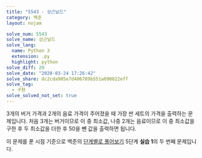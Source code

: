 ```yaml
---
title: "5543 - 상근날드"
category: 백준
layout: nojam

solve_num: 5543
solve_name: 상근날드
solve_lang:
  name: Python 3
  extension: .py
  highlight: python
solve_diff: 29
solve_date: "2020-03-24 17:26:42"
solve_share: dc2cda905e7d406789b551a090022eff
solve_tag:
  - 구현
solve_solved_not_set: true
---
```


3개의 버거 가격과 2개의 음료 가격이 주어졌을 때 가장 싼 세트의 가격을 출력하는 문제입니다. 처음 3개는 버거이므로 이 중 최소값, 나중 2개는 음료이므로 이 중 최소값을 구한 후 두 최소값을 더한 후 50을 뺀 값을 출력하면 됩니다.

이 문제를 푼 시점 기준으로 백준의 [단계별로 풀어보기](http://noj.am/p/s) 5단계 **실습 1**의 두 번째 문제입니다.
